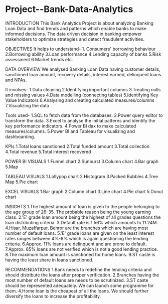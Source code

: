 # Project--Bank-Data-Analytics

INTRODUCTION
  This Bank Analytics Project is about analyzing Banking Loan Data and find trends and patterns which enable banks to make informed decisions. The data driven decision in banking empower stakeholders to optimize     strategies and detect fraudulent activities.

OBJECTIVES
  It helps to understand-
    1. Consumers' borrowing behaviour
    2.Borrowing ability
    3.Loan performance
    4.Lending capacity of banks
    5.Risk assessment
    6.Market trends etc.

DATA OVERVIEW
  We analysed Banking Loan Data having customer details, sanctioned loan amount, recovery details, interest earned, delinquent loans and NPAs.

It involves-
  1.Data cleaning
  2.Identifying important columns
  3.Treating nulls and missing values
  4.Data modelling (connecting tables)
  5.Identifying Key Value Indicators
  6.Analysing and creating calculated measures/columns
  7.Visualizing the data 

Tools used-
  1.SQL to fetch data from the databases.
  2.Power query editor to transform the data.
  3.Excel to analyse the initial patterns and identify the key performance indicators.
  4.Power BI dax to make calculated measures/columns.
  5.Power BI and Tableau for visualizing and dashboarding.

KPIs
  1.Total loans sanctioned
  2.Total funded amount
  3.Total collection
  4.Total revenue
  5.Total interest recovered

POWER BI VISUALS
  1.Funnel chart
  2.Sunburst
  3.Column chart
  4.Bar graph
  5.Map

TABLEAU VISUALS
  1.Lollypop chart
  2.Histogram
  3.Packed Bubbles
  4.Tree Map
  5.Pie chart

EXCEL VISUALS
  1.Bar graph
  2.Column chart
  3.Line chart
  4.Pie chart
  5.Donut chart

INSIGHTS
  1.The highest amount of loan is given to the people belonging to the age group of 26-35. The probable reason being the young earning class.
  2.'E' grade loan amount being the highest of all grades questions the loan distributing criteria.
  3.Default rate is 1.56% which amounts to 11.24M.
  4.Hisar, Muzaffarpur, Behror are the branches which are having most number of default loans.
  5.'E' grade loans are given on the least interest rates ranges between 4%-8% which is again questioning the lending criteria.
  6.Approx. 11% loans are delinquent and are prone to default.
  7.Approx. 65% loans are not verified which is not a good lending practice.
  8.The maximum loan amount is sanctioned for home loans.
  9.ST caste is having the least share in loans sanctioned.
  

RECOMMENDATIONS
  1.Bank needs to redefine the lending criteria and should distribute the loans after proper verification.
  2.Branches having the most number of default loans are needs to be scrutinized.
  3.ST caste should be represented adequately. We can launch some programme for them.
  4.Home loan is the cheapest of all the loans. We should further diversify the loans to increase the profitability.
